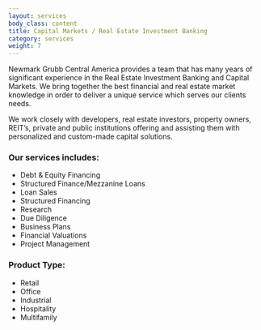 ```yaml
---
layout: services
body_class: content
title: Capital Markets / Real Estate Investment Banking
category: services
weight: 7
---
```

Newmark Grubb Central America provides a team that has many years of significant experience in the Real Estate Investment Banking and Capital Markets.
We bring together the best financial and real estate market knowledge in order to deliver a unique service which serves our clients needs.

We work closely with developers, real estate investors, property owners, REIT’s, private and public institutions offering and assisting them with personalized and custom-made capital solutions.


### Our services includes:

- Debt & Equity Financing
- Structured Finance/Mezzanine Loans
- Loan Sales
- Structured Financing
- Research
- Due Diligence
- Business Plans
- Financial Valuations
- Project Management

### Product Type:

- Retail
- Office
- Industrial
- Hospitality
- Multifamily
